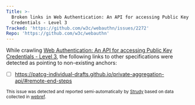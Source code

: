 ```yaml
---
Title: >-
  Broken links in Web Authentication: An API for accessing Public Key
  Credentials - Level 3
Tracked: 'https://github.com/w3c/webauthn/issues/2272'
Repo: 'https://github.com/w3c/webauthn'
---
```


While crawling [Web Authentication: An API for accessing Public Key Credentials - Level 3](https://w3c.github.io/webauthn/), the following links to other specifications were detected as pointing to non-existing anchors:
* [ ] https://patcg-individual-drafts.github.io/private-aggregation-api/#remote-end-steps

<sub>This issue was detected and reported semi-automatically by [Strudy](https://github.com/w3c/strudy/) based on data collected in [webref](https://github.com/w3c/webref/).</sub>

